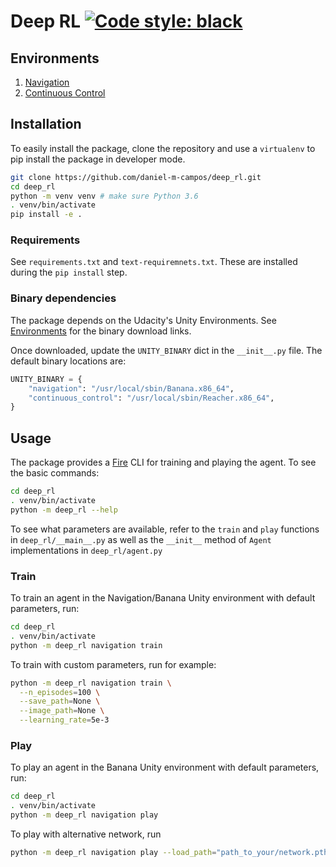 # Deep RL [![Code style: black](https://img.shields.io/badge/code%20style-black-000000.svg)](https://github.com/psf/black)

## Environments

1. [Navigation](docs/Navigation.md)
2. [Continuous Control](docs/ContinuousControl.md)

## Installation

To easily install the package, clone the repository and use a `virtualenv` to pip install the package in developer mode.

```bash
git clone https://github.com/daniel-m-campos/deep_rl.git
cd deep_rl
python -m venv venv # make sure Python 3.6
. venv/bin/activate
pip install -e .
```

### Requirements

See `requirements.txt` and `text-requiremnets.txt`. These are installed during the `pip install` step.

### Binary dependencies

The package depends on the Udacity's Unity Environments. See [Environments](#Environments) for the binary download links.

Once downloaded, update the `UNITY_BINARY` dict in the `__init__.py` file. The default binary locations are:

```python
UNITY_BINARY = {
    "navigation": "/usr/local/sbin/Banana.x86_64",
    "continuous_control": "/usr/local/sbin/Reacher.x86_64",
}
```

## Usage

The package provides a [Fire](https://github.com/google/python-fire) CLI for training and playing the agent. To see the
basic commands:

```bash
cd deep_rl
. venv/bin/activate
python -m deep_rl --help
```

To see what parameters are available, refer to the `train` and `play` functions in `deep_rl/__main__.py` as well as
the `__init__` method of `Agent` implementations in `deep_rl/agent.py`

### Train

To train an agent in the Navigation/Banana Unity environment with default parameters, run:

```bash
cd deep_rl
. venv/bin/activate
python -m deep_rl navigation train
```

To train with custom parameters, run for example:

```bash
python -m deep_rl navigation train \
  --n_episodes=100 \
  --save_path=None \
  --image_path=None \
  --learning_rate=5e-3
```

### Play

To play an agent in the Banana Unity environment with default parameters, run:

```bash
cd deep_rl
. venv/bin/activate
python -m deep_rl navigation play
```

To play with alternative network, run

```bash
python -m deep_rl navigation play --load_path="path_to_your/network.pth"
```